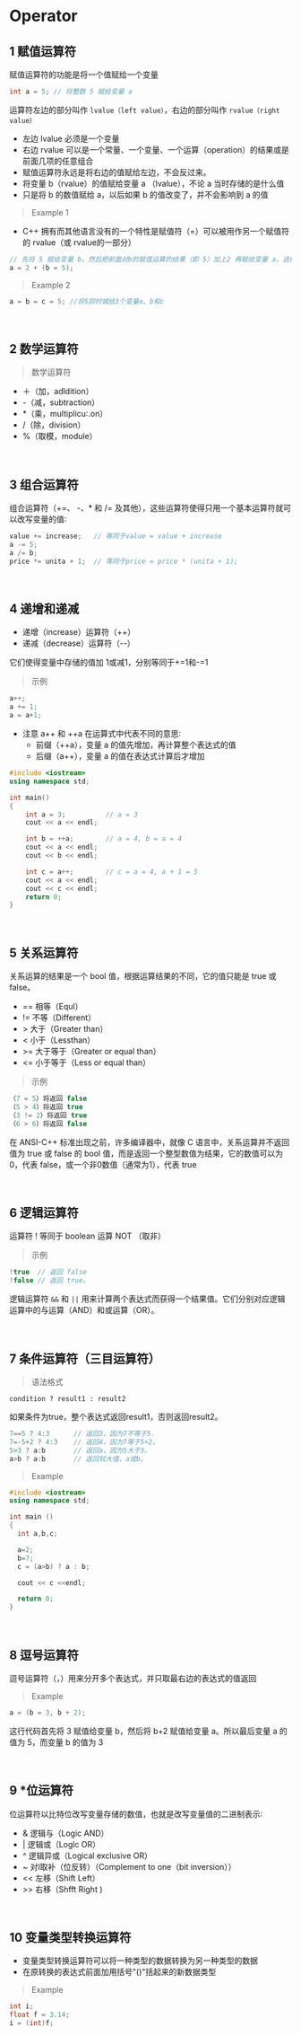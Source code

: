 &emsp;
# Operator

## 1 赋值运算符
赋值运算符的功能是将一个值赋给一个变量
```c++
int a = 5; // 将整数 5 赋给变量 a 
```

运算符左边的部分叫作 `lvalue（left value）`，右边的部分叫作 `rvalue（right value）`
- 左边 lvalue 必须是一个变量
- 右边 rvalue 可以是一个常量、一个变量、一个运算（operation）的结果或是前面几项的任意组合
- 赋值运算符永远是将右边的值赋给左边，不会反过来。
- 将变量 b（rvalue）的值赋给变量 a （lvalue），不论 a 当时存储的是什么值
- 只是将 b 的数值赋给 a，以后如果 b 的值改变了，并不会影响到 a 的值


>Example 1
- C++ 拥有而其他语言没有的一个特性是赋值符（=）可以被用作另一个赋值符的 rvalue（或 rvalue的一部分）
```c++
// 先将 5 赋给变量 b，然后把前面对b的赋值运算的结果（即 5）加上2 再赋给变量 a，这样最后a中的值为7
a = 2 + (b = 5);
```
>Example 2
```c++
a = b = c = 5; //将5同时城给3个变量a、b和c 
```

&emsp;
## 2 数学运算符
>数学运算符
- ＋（加，adldition）
- -（减，subtraction）
- *（乘，multiplicu∶.on）
- /（除，division）
- %（取模，module）

&emsp;
## 3 组合运算符
组合运算符（+=、 -、* 和 /= 及其他），这些运算符使得只用一个基本运算符就可以改写变量的值∶
```c++
value += increase;   // 等同于value = value + increase
a -= 5;
a /= b;
price *= unita + 1;  // 等同于price = price * (unita + 1);
```

&emsp;
## 4 递增和递减
- 递增（increase）运算符（++）
- 递减（decrease）运算符（--）

它们使得变量中存储的值加 1或减1，分别等同于+=1和-=1

>示例
```c++
a++;
a += 1;
a = a+1;
```


- 注意 a++ 和 ++a 在运算式中代表不同的意思∶
  - 前缀（++a），变量 a 的值先增加，再计算整个表达式的值
  - 后缀（a++），变量 a 的值在表达式计算后才增加
```c++
#include <iostream>
using namespace std;

int main()
{
    int a = 3;          // a = 3
    cout << a << endl;

    int b = ++a;        // a = 4, b = a = 4
    cout << a << endl;
    cout << b << endl;

    int c = a++;        // c = a = 4, a + 1 = 5
    cout << a << endl;
    cout << c << endl;
    return 0;
}
```


&emsp;
## 5 关系运算符
关系运算的结果是一个 bool 值，根据运算结果的不同，它的值只能是 true 或 false。

- == 相等（Equl）
- != 不等（Different）
- \> 大于（Greater than）
- < 小于（Lessthan）
- \>= 大于等于（Greater or equal than）
- <= 小于等于（Less or equal than）

>示例
```c++
（7 = 5）将返回 false
（5 > 4）将返回 true
（3 != 2）将返回 true
（6 > 6）将返回 false
```



在 ANSI-C++ 标准出现之前，许多编译器中，就像 C 语言中，关系运算并不返回值为 true 或 false 的 bool 值，而是返回一个整型数值为结果，它的数值可以为 0，代表 false，或一个非0数值（通常为1），代表 true

&emsp;
## 6 逻辑运算符
运算符 ! 等同于 boolean 运算 NOT （取非）

>示例
```c++
!true  // 返回 false
!false // 返回 true。
```
逻辑运算符 `&&` 和 `||` 用来计算两个表达式而获得一个结果值。它们分别对应逻辑运算中的与运算（AND）和或运算（OR）。


&emsp;
## 7 条件运算符（三目运算符）
>语法格式
```
condition ? result1 : result2 
```
如果条件为true，整个表达式返回result1，否则返回result2。
```c++
7==5 ? 4:3      // 返回3，因为7不等于5. 
7=-5+2 ? 4:3    // 返回4，因为7等于5+2。 
5>3 ? a:b       // 返回a，因为5大于3。
a>b ? a:b       // 返回较大值，a或b。
```
>Example
```c++
#include <iostream>
using namespace std;

int main ()
{
  int a,b,c;

  a=2;
  b=7;
  c = (a>b) ? a : b;

  cout << c <<endl;

  return 0;
}
```
&emsp;
## 8 逗号运算符
逗号运算符（，）用来分开多个表达式，并只取最右边的表达式的值返回
>Example
```c++
a = (b = 3, b + 2);
```
这行代码首先将 3 赋值给变量 b，然后将 b+2 赋值给变量 a。所以最后变量 a 的值为 5，而变量 b 的值为 3

&emsp;
## 9 *位运算符
位运算符以比特位改写变量存储的数值，也就是改写变量值的二进制表示∶

- &	    逻辑与（Logic AND） 
- |		逻辑或（Loglc OR）
- ^		逻辑异或（Logical exclusive OR）
- ~		对l取补（位反转）（Complement to one（bit inversion）） 
- <<	左移（Shift Left）
- \>>	右移（Shfft Right )


&emsp;
## 10 变量类型转换运算符
- 变量类型转换运算符可以将一种类型的数据转换为另一种类型的数据
- 在原转换的表达式前面加用括号"()"括起来的新数据类型
>Example
```c++
int i;
float f = 3.14;
i = (int)f;
```
